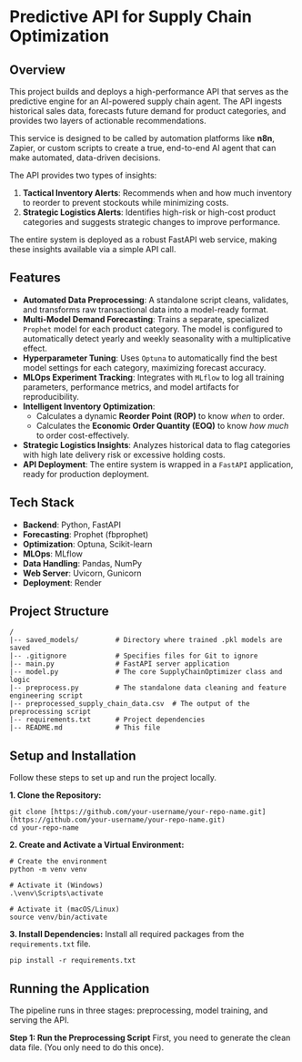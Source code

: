 # Predictive API for Supply Chain Optimization

## Overview

This project builds and deploys a high-performance API that serves as the predictive engine for an AI-powered supply chain agent. The API ingests historical sales data, forecasts future demand for product categories, and provides two layers of actionable recommendations.

This service is designed to be called by automation platforms like **n8n**, Zapier, or custom scripts to create a true, end-to-end AI agent that can make automated, data-driven decisions.

The API provides two types of insights:

1.  **Tactical Inventory Alerts**: Recommends when and how much inventory to reorder to prevent stockouts while minimizing costs.
2.  **Strategic Logistics Alerts**: Identifies high-risk or high-cost product categories and suggests strategic changes to improve performance.

The entire system is deployed as a robust FastAPI web service, making these insights available via a simple API call.

## Features

* **Automated Data Preprocessing**: A standalone script cleans, validates, and transforms raw transactional data into a model-ready format.
* **Multi-Model Demand Forecasting**: Trains a separate, specialized `Prophet` model for each product category. The model is configured to automatically detect yearly and weekly seasonality with a multiplicative effect.
* **Hyperparameter Tuning**: Uses `Optuna` to automatically find the best model settings for each category, maximizing forecast accuracy.
* **MLOps Experiment Tracking**: Integrates with `MLflow` to log all training parameters, performance metrics, and model artifacts for reproducibility.
* **Intelligent Inventory Optimization**:
    * Calculates a dynamic **Reorder Point (ROP)** to know *when* to order.
    * Calculates the **Economic Order Quantity (EOQ)** to know *how much* to order cost-effectively.
* **Strategic Logistics Insights**: Analyzes historical data to flag categories with high late delivery risk or excessive holding costs.
* **API Deployment**: The entire system is wrapped in a `FastAPI` application, ready for production deployment.

## Tech Stack

* **Backend**: Python, FastAPI
* **Forecasting**: Prophet (fbprophet)
* **Optimization**: Optuna, Scikit-learn
* **MLOps**: MLflow
* **Data Handling**: Pandas, NumPy
* **Web Server**: Uvicorn, Gunicorn
* **Deployment**: Render

## Project Structure

```
/
|-- saved_models/         # Directory where trained .pkl models are saved
|-- .gitignore            # Specifies files for Git to ignore
|-- main.py               # FastAPI server application
|-- model.py              # The core SupplyChainOptimizer class and logic
|-- preprocess.py         # The standalone data cleaning and feature engineering script
|-- preprocessed_supply_chain_data.csv  # The output of the preprocessing script
|-- requirements.txt      # Project dependencies
|-- README.md             # This file
```

## Setup and Installation

Follow these steps to set up and run the project locally.

**1. Clone the Repository:**

```
git clone [https://github.com/your-username/your-repo-name.git](https://github.com/your-username/your-repo-name.git)
cd your-repo-name
```

**2. Create and Activate a Virtual Environment:**

```
# Create the environment
python -m venv venv

# Activate it (Windows)
.\venv\Scripts\activate

# Activate it (macOS/Linux)
source venv/bin/activate
```

**3. Install Dependencies:**
Install all required packages from the `requirements.txt` file.

```
pip install -r requirements.txt
```

## Running the Application

The pipeline runs in three stages: preprocessing, model training, and serving the API.

**Step 1: Run the Preprocessing Script**
First, you need to generate the clean data file. (You only need to do this once).
